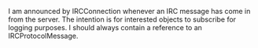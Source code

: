 I am announced by IRCConnection whenever an IRC message
has come in from the server. The intention is for interested
objects to subscribe for logging purposes. I should always
contain a reference to an IRCProtocolMessage.